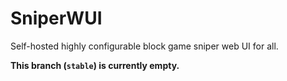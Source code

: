 # SniperWUI
Self-hosted highly configurable block game sniper web UI for all.

<b>This branch (`stable`) is currently empty.</b>
